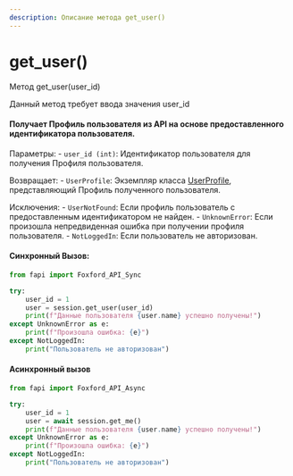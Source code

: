 ```yaml
---
description: Описание метода get_user()
---
```


# get\_user()

Метод get\_user(user\_id)

Данный метод требует ввода значения user\_id

#### Получает Профиль пользователя из API на основе предоставленного идентификатора пользователя.

Параметры: - `user_id (int)`: Идентификатор пользователя для получения Профиля пользователя.

Возвращает: - `UserProfile`: Экземпляр класса [UserProfile](klassy/userprofile.md), представляющий Профиль полученного пользователя.

Исключения: - `UserNotFound`: Если профиль пользователь с предоставленным идентификатором не найден. - `UnknownError`: Если произошла непредвиденная ошибка при получении профиля пользователя. - `NotLoggedIn`: Если пользователь не авторизован.



#### Синхронный Вызов:

```python
from fapi import Foxford_API_Sync

try:
    user_id = 1
    user = session.get_user(user_id)
    print(f"Данные пользователя {user.name} успешно получены!")
except UnknownError as e:
    print(f"Произошла ошибка: {e}")
except NotLoggedIn:
    print("Пользователь не авторизован")
```

#### Асинхронный вызов

```python
from fapi import Foxford_API_Async

try:
    user_id = 1
    user = await session.get_me()
    print(f"Данные пользователя {user.name} успешно получены!")
except UnknownError as e:
    print(f"Произошла ошибка: {e}")
except NotLoggedIn:
    print("Пользователь не авторизован")
```
